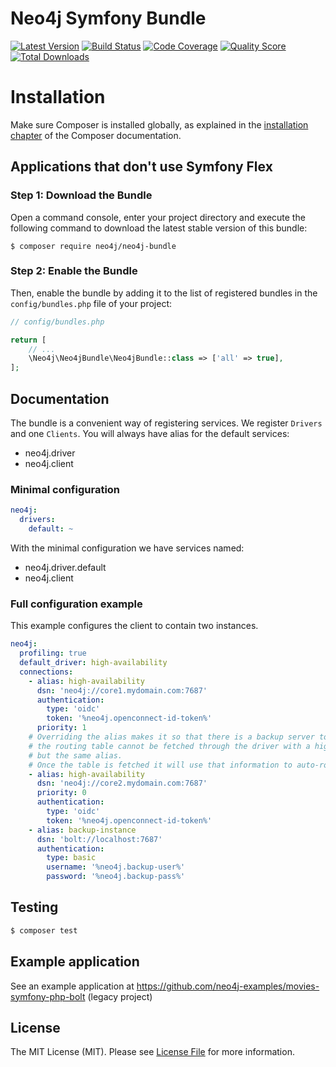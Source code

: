 # Neo4j Symfony Bundle

[![Latest Version](https://img.shields.io/github/release/neo4j-contrib/neo4j-symfony.svg?style=flat-square)](https://github.com/neo4j-contrib/neo4j-symfony/releases)
[![Build Status](https://img.shields.io/travis/neo4j-contrib/neo4j-symfony/master.svg?style=flat-square)](https://travis-ci.org/neo4j-contrib/neo4j-symfony)
[![Code Coverage](https://img.shields.io/scrutinizer/coverage/g/neo4j-contrib/neo4j-symfony.svg?style=flat-square)](https://scrutinizer-ci.com/g/neo4j-contrib/neo4j-symfony)
[![Quality Score](https://img.shields.io/scrutinizer/g/neo4j-contrib/neo4j-symfony.svg?style=flat-square)](https://scrutinizer-ci.com/g/neo4j-contrib/neo4j-symfony)
[![Total Downloads](https://img.shields.io/packagist/dt/neo4j/neo4j-bundle.svg?style=flat-square)](https://packagist.org/packages/neo4j/neo4j-bundle)


Installation
============

Make sure Composer is installed globally, as explained in the
[installation chapter](https://getcomposer.org/doc/00-intro.md)
of the Composer documentation.

Applications that don't use Symfony Flex
----------------------------------------

### Step 1: Download the Bundle

Open a command console, enter your project directory and execute the
following command to download the latest stable version of this bundle:

```console
$ composer require neo4j/neo4j-bundle
```

### Step 2: Enable the Bundle

Then, enable the bundle by adding it to the list of registered bundles
in the `config/bundles.php` file of your project:

```php
// config/bundles.php

return [
    // ...
    \Neo4j\Neo4jBundle\Neo4jBundle::class => ['all' => true],
];
```

## Documentation

The bundle is a convenient way of registering services. We register `Drivers` and one
`Clients`. You will always have alias for the default services:

 * neo4j.driver
 * neo4j.client


### Minimal configuration

```yaml
neo4j:
  drivers:
    default: ~
```

With the minimal configuration we have services named:
 * neo4j.driver.default
 * neo4j.client

### Full configuration example

This example configures the client to contain two instances.

```yaml
neo4j:
  profiling: true
  default_driver: high-availability
  connections:
    - alias: high-availability
      dsn: 'neo4j://core1.mydomain.com:7687'
      authentication:
        type: 'oidc'
        token: '%neo4j.openconnect-id-token%'
      priority: 1
    # Overriding the alias makes it so that there is a backup server to use in case
    # the routing table cannot be fetched through the driver with a higher priority
    # but the same alias.
    # Once the table is fetched it will use that information to auto-route as usual.
    - alias: high-availability
      dsn: 'neo4j://core2.mydomain.com:7687'
      priority: 0
      authentication:
        type: 'oidc'
        token: '%neo4j.openconnect-id-token%'
    - alias: backup-instance
      dsn: 'bolt://localhost:7687'
      authentication:
        type: basic
        username: '%neo4j.backup-user%'
        password: '%neo4j.backup-pass%'
```

## Testing

``` bash
$ composer test
```

## Example application

See an example application at https://github.com/neo4j-examples/movies-symfony-php-bolt (legacy project)

## License

The MIT License (MIT). Please see [License File](../LICENSE) for more information.
